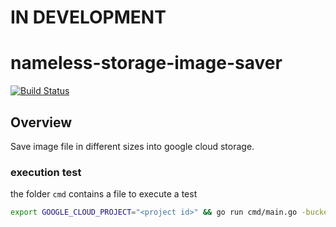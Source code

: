 # IN DEVELOPMENT

# nameless-storage-image-saver

[![Build Status](https://travis-ci.org/suviano/matryoshkaImageUpload.svg?branch=master)](https://travis-ci.org/suviano/matryoshkaImageUpload)

## Overview

Save image file in different sizes into google cloud storage.

### execution test

the folder `cmd` contains a file to execute a test

``` sh
export GOOGLE_CLOUD_PROJECT="<project id>" && go run cmd/main.go -bucket="<bucket name>"
```

